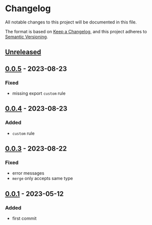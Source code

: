 # Changelog

All notable changes to this project will be documented in this file.

The format is based on [Keep a Changelog](https://keepachangelog.com/en/1.0.0/), and this project adheres to [Semantic Versioning](https://semver.org/spec/v2.0.0.html).

## [Unreleased]

## [0.0.5] - 2023-08-23

### Fixed

- missing export `custom` rule

## [0.0.4] - 2023-08-23

### Added

- `custom` rule

## [0.0.3] - 2023-08-22

### Fixed

- error messages
- `merge` only accepts same type

## [0.0.1] - 2023-05-12

### Added

- first commit

[Unreleased]: https://github.com/drpiou/yum/compare/v0.0.5...HEAD
[0.0.5]: https://github.com/drpiou/yum/releases/tag/v0.0.4...v0.0.5
[0.0.4]: https://github.com/drpiou/yum/releases/tag/v0.0.3...v0.0.4
[0.0.3]: https://github.com/drpiou/yum/releases/tag/v0.0.2...v0.0.3
[0.0.2]: https://github.com/drpiou/yum/releases/tag/v0.0.1...v0.0.2
[0.0.1]: https://github.com/drpiou/yum/releases/tag/v0.0.1
